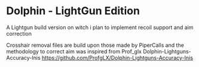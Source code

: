 # Dolphin - LightGun Edition

A Lightgun build version on witch i plan to implement recoil support and aim correction

Crosshair removal files are build upon those made by PiperCalls and the methodology to correct aim was inspired from Prof_glx Dolphin-Lightguns-Accuracy-Inis
https://github.com/ProfgLX/Dolphin-Lightguns-Accuracy-Inis